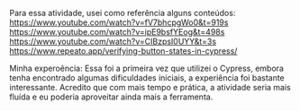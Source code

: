 Para essa atividade, usei como referência alguns conteúdos:
https://www.youtube.com/watch?v=fV7bhcpgWo0&t=919s
https://www.youtube.com/watch?v=ipE9bsfYEog&t=498s
https://www.youtube.com/watch?v=CIBzpsI0UYY&t=3s
https://www.repeato.app/verifying-button-states-in-cypress/

Minha experoência:
Essa foi a primeira vez que utilizei o Cypress, embora tenha encontrado algumas dificuldades iniciais, a experiência foi bastante interessante. Acredito que com mais tempo e prática, a atividade seria mais fluída e eu poderia aproveitar ainda mais a ferramenta.